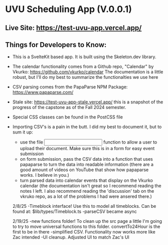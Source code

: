 
# UVU Scheduling App (V.0.0.1)


## Live Site: https://test-uvu-app.vercel.app/


## Things for Developers to Know:

- This is a SvelteKit based app. It is built using the Skeleton.dev library.
- The calendar functionality comes from a Github repo, "Calendar" by Vkurko: https://github.com/vkurko/calendar The documentation is a little robust, but I'll do my best to summarize the functionalties we use here
- CSV parsing comes from the PapaParse NPM Package: https://www.papaparse.com/
- Stale site: https://test-uvu-app-stale.vercel.app/ this is a snapshot of the progress of the capstone as of the Fall 2024 semester.
- Special CSS classes can be found in the PostCSS file
- Importing CSV's is a pain in the butt. I did my best to document it, but to sum it up: 
    - use the file <input> function to allow a user to upload their document. Make sure this is in a form for easy event submission
    -  on form submission, pass the CSV data into a function that uses papaparse to turn the data into readable information (there are a good amount of videos on YouTube that show how papaparse works. I believe in you.)
    - turn parsed data into calendar events that display on the Vkurko calendar (the documentation isn't great so I recommend reading the notes I left. I also recommend reading the 'discussion' tab on the vkruko repo, as a lot of the problems I had were ansered there.)

    2/8/25
    -Timeblock interface! Use this to model all timeblocks. Can be found at: $lib/types/Timeblock.ts
    -parseCSV became async

    2/19/25
    -new functions folder! To clean up the src page a little I'm going to try to move universal functions to this folder. convertTo24Hour is the first to be in there
    -simplified CSV. Functionality now works more like Zac intended
    -UI cleanup. Adjusted UI to match Zac's UI
